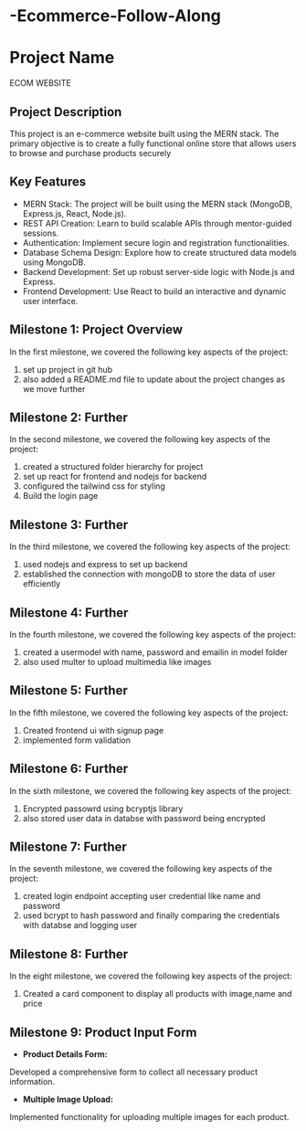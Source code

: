 # -Ecommerce-Follow-Along

# Project Name

ECOM WEBSITE

## Project Description

This project is an e-commerce website built using the MERN stack. The primary objective is to create a fully functional online store that allows users to browse and purchase products securely

## Key Features

- MERN Stack: The project will be built using the MERN stack (MongoDB, Express.js, React, Node.js).
- REST API Creation: Learn to build scalable APIs through mentor-guided sessions.
- Authentication: Implement secure login and registration functionalities.
- Database Schema Design: Explore how to create structured data models using MongoDB.
- Backend Development: Set up robust server-side logic with Node.js and Express.
- Frontend Development: Use React to build an interactive and dynamic user interface.

## Milestone 1: Project Overview

In the first milestone, we covered the following key aspects of the project:

1. set up project in git hub
2. also added a README.md file to update about the project changes as we move further

## Milestone 2: Further

In the second milestone, we covered the following key aspects of the project:

1. created a structured folder hierarchy for project
2. set up react for frontend and nodejs for backend 
3. configured the tailwind css for styling 
4. Build the login page

## Milestone 3: Further

In the third milestone, we covered the following key aspects of the project:

1. used nodejs and express to set up backend
2. established the connection with mongoDB to store the data of user efficiently    

## Milestone 4: Further

In the fourth milestone, we covered the following key aspects of the project:

1. created a usermodel with name, password and emailin in model folder
2. also used multer to upload multimedia like images

## Milestone 5: Further

In the fifth milestone, we covered the following key aspects of the project:

1. Created frontend ui with signup page
2. implemented form validation

## Milestone 6: Further

In the sixth milestone, we covered the following key aspects of the project:

1. Encrypted passowrd using bcryptjs library
2. also stored user data in databse with password being encrypted

## Milestone 7: Further
In the seventh milestone, we covered the following key aspects of the project:

1. created login endpoint accepting user credential like name and password
2. used bcrypt to hash password and finally comparing the credentials with databse and logging user

## Milestone 8: Further
In the eight milestone, we covered the following key aspects of the project:

1. Created a card component to display all products with image,name and price


## Milestone 9: Product Input Form

*  **Product Details Form:** 

Developed a comprehensive form to collect all necessary product information.

*  **Multiple Image Upload:**

Implemented functionality for uploading multiple images for each product.